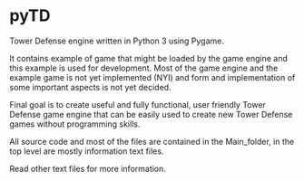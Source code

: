 # pyTD
Tower Defense engine written in Python 3 using Pygame.

It contains example of game that might be loaded by
the game engine and this example is used for development.
Most of the game engine and the example game is not yet
implemented (NYI) and form and implementation of some
important aspects is not yet decided.

Final goal is to create useful and fully functional, user
friendly Tower Defense game engine that can be easily used
to create new Tower Defense games without programming
skills.

All source code and most of the files are contained in the
Main_folder, in the top level are mostly information text
files.

Read other text files for more information.
